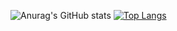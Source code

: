 ![Anurag's GitHub stats](https://github-readme-stats.vercel.app/api?username=Cirqach&theme=cobalt&show_icons=true)
[![Top Langs](https://github-readme-stats.vercel.app/api/top-langs/?username=anuraghazra&layout=compact)](https://github.com/Cirqach/github-readme-stats)
